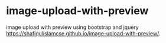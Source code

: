 # image-upload-with-preview
image upload with preview using bootstrap and jquery
https://shafiqulislamcse.github.io/image-upload-with-preview/.
